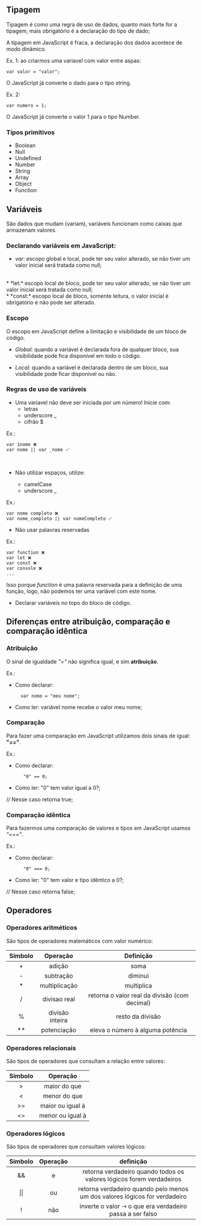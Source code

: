 ## Tipagem

Tipagem é como uma regra de uso de dados, quanto mais forte for a tipagem, mais obrigatório é a declaração do tipo de dado;

A tipagem em JavaScript é fraca, a declaração dos dados acontece de modo dinâmico.
    
Ex. 1: ao criarmos uma variavel com valor entre aspas:

    var valor = "valor";

O JavaScript já converte o dado para o tipo string.
    
Ex. 2: 
    
    var numero = 1;

O JavaScript já converte o valor 1 para o tipo Number.

### Tipos primitivos

* Boolean
* Null
* Undefined
* Number
* String
* Array
* Object
* Function

## Variáveis

São dados que mudam (variam), variáveis funcionam como caixas que armazenam valores. 

### Declarando variáveis em JavaScript:

* *var:* escopo global e local, pode ter seu valor alterado, se não tiver um valor inicial será tratada como null;
<br>
* *let:* escopo local de bloco, pode ter seu valor alterado, se não tiver um valor inicial será tratada como null;
<br>
* *const:* escopo local de bloco, somente leitura, o valor inicial é obrigatório e não pode ser alterado.

### Escopo

O escopo em JavaScript define a limitação e visibilidade de um bloco de código.

* *Global:* quando a variável é declarada fora de qualquer bloco, sua visibilidade pode fica disponível em todo o código.

* *Local:* quando a variável é declarada dentro de um bloco, sua visibilidade pode ficar disponível ou não.

### Regras de uso de variáveis

* Uma variavel não deve ser iniciada por um número! Inicie com:
    * letras
    * underscore _
    * cifrão $
    
Ex.:

    var 1nome ❌
    var nome || var _nome ✅ 

<br>

* Não utilizar espaços, utilize:

    * camelCase
    * underscore _

Ex.:

    var nome completo ❌
    var nome_completo || var nomeCompleto ✅

* Não usar palavras reservadas

Ex.:

    var function ❌
    var let ❌
    var const ❌
    var console ❌
    ...
    

Isso porque *function* é uma palavra reservada para a definição de uma função, logo, não podemos ter uma variável com este nome.


* Declarar variáveis no topo do bloco de código.

## Diferenças entre atribuição, comparação e comparação idêntica

### Atribuição
O sinal de igualdade *"="* não significa igual, e sim **atribuição**.

Ex.:
* Como declarar:


        var nome = "meu nome";

* Como ler: variável nome recebe o valor meu nome;

### Comparação
Para fazer uma comparação em JavaScript utilizamos dois sinais de igual: **"=="**.

Ex.:
* Como declarar:

         "0" == 0;

* Como ler: "0" tem valor igual a 0?;
    
// Nesse caso retorna true;

### Comparação idêntica
Para fazermos uma comparação de valores e tipos em JavaScript usamos *"==="*.

Ex.:
* Como declarar:

         "0" === 0;

* Como ler: "0" tem valor e tipo idêntico a 0?;
 
 // Nesse caso retorna false; 

 ## Operadores

 ### Operadores aritméticos

 São tipos de operadores matemáticos com valor numérico:

 Símbolo    | Operação          | Definição
:---------: | :------:            | :---------: 
\+           | adição            | soma
\-           | subtração         | diminui
\*           | multiplicação     | multiplica
\/           | divisao real      | retorna o valor real da divisão (com decimal)
\%           | divisão inteira   | resto da divisão
\**          | potenciação       | eleva o número à alguma potência



 ### Operadores relacionais

São tipos de operadores que consultam a relação entre valores:

 Símbolo    | Operação
:---------: | :--------:           
\>           | maior do que
<           | menor do que  
\>=          | maior ou igual à     
<=          | menor ou igual à


 ### Operadores lógicos

São tipos de operadores que consultam valores lógicos:

Símbolo     | Operação  | definição |
:---------: | :--------:| :--------:|         
 &&         |  e        | retorna verdadeiro quando todos os valores lógicos forem verdadeiros
 \|\|       | ou        | retorna verdadeiro quando pelo menos um dos valores lógicos for verdadeiro
 !          | não       | inverte o valor ⇢ o que era verdadeiro passa a ser falso
